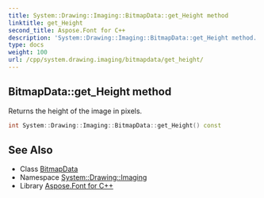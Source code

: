 ```yaml
---
title: System::Drawing::Imaging::BitmapData::get_Height method
linktitle: get_Height
second_title: Aspose.Font for C++
description: 'System::Drawing::Imaging::BitmapData::get_Height method. Returns the height of the image in pixels in C++.'
type: docs
weight: 100
url: /cpp/system.drawing.imaging/bitmapdata/get_height/
---
```

## BitmapData::get_Height method


Returns the height of the image in pixels.

```cpp
int System::Drawing::Imaging::BitmapData::get_Height() const
```

## See Also

* Class [BitmapData](../)
* Namespace [System::Drawing::Imaging](../../)
* Library [Aspose.Font for C++](../../../)
